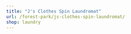 ```yaml
---
title: "J's Clothes Spin Laundromat"
url: /forest-park/js-clothes-spin-laundromat/
shop: laundry
---
```


